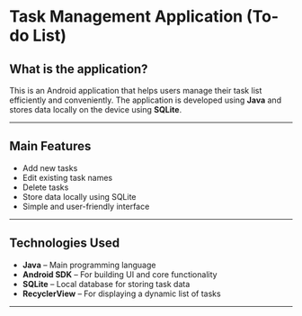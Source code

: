 # Task Management Application (To-do List)

## What is the application?

This is an Android application that helps users manage their task list efficiently and conveniently. The application is developed using **Java** and stores data locally on the device using **SQLite**.

---

## Main Features

- Add new tasks  
- Edit existing task names  
- Delete tasks  
- Store data locally using SQLite  
- Simple and user-friendly interface  

---

## Technologies Used

- **Java** – Main programming language  
- **Android SDK** – For building UI and core functionality  
- **SQLite** – Local database for storing task data  
- **RecyclerView** – For displaying a dynamic list of tasks  

---
